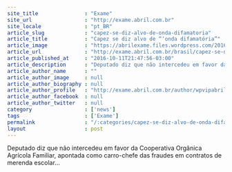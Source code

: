 ```yaml
---
site_title               : "Exame"
site_url                 : "http://exame.abril.com.br"
site_locale              : "pt_BR"
article_slug             : "capez-se-diz-alvo-de-onda-difamatoria"
article_title            : "Capez se diz alvo de “‘onda difamatória”"
article_image            : "https://abrilexame.files.wordpress.com/2016/10/size_960_16_9_12045300_993829723972108_6699161838514988676_o.jpg?quality=70&strip=all&w=960"
article_url              : "http://exame.abril.com.br/brasil/capez-se-diz-alvo-de-onda-difamatoria/"
article_published_at     : "2016-10-11T21:47:56-03:00"
article_description      : "Deputado diz que não intercedeu em favor da Cooperativa Orgânica Agrícola Familiar, apontada como carro-chefe das fraudes em contratos de merenda escolar..."
article_author_name      : ""
article_author_image     : null
article_author_biography : null
article_author_profile   : "http://exame.abril.com.br/author/wpvipabril/"
article_author_facebook  : null
article_author_twitter   : null
category                 : ['news']
tags                     : ['Exame']
permalink                : "/:categories/capez-se-diz-alvo-de-onda-difamatoria/"
layout                   : post
---
```


Deputado diz que não intercedeu em favor da Cooperativa Orgânica Agrícola Familiar, apontada como carro-chefe das fraudes em contratos de merenda escolar...
